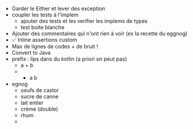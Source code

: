 - Garder le Either et lever des exception
- coupler les tests à l'implem
  - ajouter des tests et les verifier les implems de types
  - test boite blanche
- Ajouter des commentaires qui n'ont rien à voir (ex la recette du eggnog)
- ✅ Inline assertions custom
- Max de lignes de codes + de bruit !
- Convert to Java
- prefix : lips dans du kotlin (a priori on peut pas)
  - a + b
  - + a b
- egnog
  - oeufs de castor
  - sucre de canne
  - lait entier
  - crème (double)
  - rhum
  - 
